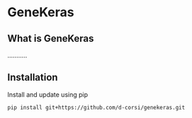 # GeneKeras

## What is GeneKeras
...........

## Installation
Install and update using pip
```
pip install git+https://github.com/d-corsi/genekeras.git
```